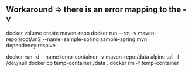 ## Workaround => there is an error mapping to the -v

docker volume create maven-repo
docker run --rm -v maven-repo:/root/.m2 --name=sample-spring sample-spring mvn dependency:resolve

docker run -d --name temp-container -v maven-repo:/data alpine tail -f /dev/null
docker cp temp-container:/data .
docker rm -f temp-container
